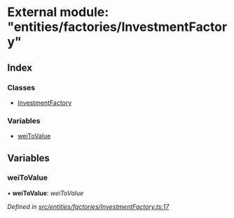 # External module: "entities/factories/InvestmentFactory"

## Index

### Classes

- [InvestmentFactory](../classes/_entities_factories_investmentfactory_.investmentfactory.md)

### Variables

- [weiToValue](_entities_factories_investmentfactory_.md#weitovalue)

## Variables

### weiToValue

• **weiToValue**: _weiToValue_

_Defined in [src/entities/factories/InvestmentFactory.ts:17](https://github.com/PolymathNetwork/polymath-sdk/blob/d80c6e9/src/entities/factories/InvestmentFactory.ts#L17)_
